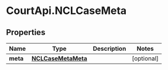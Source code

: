 # CourtApi.NCLCaseMeta

## Properties
Name | Type | Description | Notes
------------ | ------------- | ------------- | -------------
**meta** | [**NCLCaseMetaMeta**](NCLCaseMetaMeta.md) |  | [optional] 


